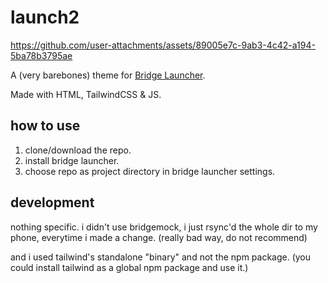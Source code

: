 # launch2

https://github.com/user-attachments/assets/89005e7c-9ab3-4c42-a194-5ba78b3795ae


A (very barebones) theme for [Bridge Launcher](https://github.com/bridgelauncher).

Made with HTML, TailwindCSS & JS.

## how to use

1. clone/download the repo.
2. install bridge launcher.
3. choose repo as project directory in bridge launcher settings.

## development

nothing specific. i didn't use bridgemock, i just rsync'd the whole dir to my phone, everytime i made a change. (really bad way, do not recommend)

and i used tailwind's standalone "binary" and not the npm package. (you could install tailwind as a global npm package and use it.)
